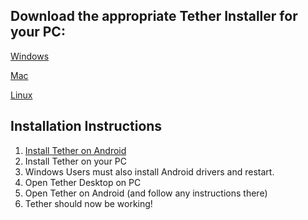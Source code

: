 ## Download the appropriate Tether Installer for your PC:

[Windows](https://download.clockworkmod.com/tether/TetherWindowsSetup.msi)

[Mac](https://download.clockworkmod.com/tether/tether-mac.zip)

[Linux](https://download.clockworkmod.com/tether/tether-linux.tgz)



## Installation Instructions

1. [Install Tether on Android](https://play.google.com/store/apps/details?id=com.koushikdutta.backup&hl=en)
2. Install Tether on your PC
3. Windows Users must also install Android drivers and restart.
4. Open Tether Desktop on PC
5. Open Tether on Android (and follow any instructions there)
6. Tether should now be working!